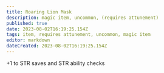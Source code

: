 ```yaml
---
title: Roaring Lion Mask
description: magic item, uncommon, (requires attunement)
published: true
date: 2023-08-02T16:19:25.154Z
tags: item, requires attunement, uncommon, magic item
editor: markdown
dateCreated: 2023-08-02T16:19:25.154Z
---
```


+1 to STR saves and STR ability checks